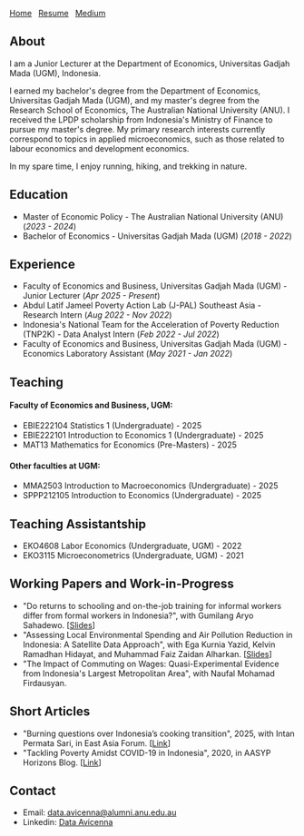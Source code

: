 [Home](./)&nbsp;&nbsp;&nbsp;[Resume](assets/CV.pdf)&nbsp;&nbsp;&nbsp;[Medium](https://dataavicenna.medium.com)

## About
I am a Junior Lecturer at the Department of Economics, Universitas Gadjah Mada (UGM), Indonesia. 

I earned my bachelor's degree from the Department of Economics, Universitas Gadjah Mada (UGM), and my master's degree from the Research School of Economics, The Australian National University (ANU). I received the LPDP scholarship from Indonesia's Ministry of Finance to pursue my master's degree. My primary research interests currently correspond to topics in applied microeconomics, such as those related to labour economics and development economics.

In my spare time, I enjoy running, hiking, and trekking in nature.

## Education						       		
- Master of Economic Policy - The Australian National University (ANU) (_2023 - 2024_)
- Bachelor of Economics - Universitas Gadjah Mada (UGM) (_2018 - 2022_)

## Experience
- Faculty of Economics and Business, Universitas Gadjah Mada (UGM) - Junior Lecturer (_Apr 2025 - Present_)
- Abdul Latif Jameel Poverty Action Lab (J-PAL) Southeast Asia - Research Intern (_Aug 2022 - Nov 2022_)
- Indonesia's National Team for the Acceleration of Poverty Reduction (TNP2K) - Data Analyst Intern (_Feb 2022 - Jul 2022_)
- Faculty of Economics and Business, Universitas Gadjah Mada (UGM) - Economics Laboratory Assistant (_May 2021 - Jan 2022_)

## Teaching
#### Faculty of Economics and Business, UGM:
- EBIE222104 Statistics 1 (Undergraduate) - 2025
- EBIE222101 Introduction to Economics 1 (Undergraduate) - 2025
- MAT13 Mathematics for Economics (Pre-Masters) - 2025

#### Other faculties at UGM:
- MMA2503 Introduction to Macroeconomics (Undergraduate) - 2025
- SPPP212105 Introduction to Economics (Undergraduate) - 2025

## Teaching Assistantship
- EKO4608 Labor Economics (Undergraduate, UGM) - 2022
- EKO3115 Microeconometrics (Undergraduate, UGM) - 2021

## Working Papers and Work-in-Progress
- "Do returns to schooling and on-the-job training for informal workers differ from formal workers in Indonesia?", with Gumilang Aryo Sahadewo. [[Slides](assets/AASLE_2024.pdf)]
- "Assessing Local Environmental Spending and Air Pollution Reduction in Indonesia: A Satellite Data Approach", with Ega Kurnia Yazid, Kelvin Ramadhan Hidayat, and Muhammad Faiz Zaidan Alharkan. [[Slides](assets/ADB_Conference.pdf)]
- "The Impact of Commuting on Wages: Quasi-Experimental Evidence from Indonesia's Largest Metropolitan Area", with Naufal Mohamad Firdausyan.

## Short Articles
- "Burning questions over Indonesia’s cooking transition", 2025, with Intan Permata Sari, in East Asia Forum. [[Link](https://doi.org/10.59425/eabc.1740088800)]
- "Tackling Poverty Amidst COVID-19 in Indonesia", 2020, in AASYP Horizons Blog. [[Link](https://aasyp.org/2020/10/12/tackling-poverty-amidst-covid-19-in-indonesia/)]

## Contact
- Email: [data.avicenna@alumni.anu.edu.au](mailto:data.avicenna@alumni.anu.edu.au)
- Linkedin: [Data Avicenna](https://linkedin.com/in/dataavicenna)
